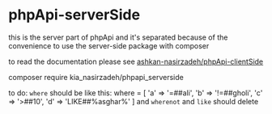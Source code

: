 # phpApi-serverSide
this is the server part of phpApi and it's separated because of the convenience to use the server-side package with composer

to read the documentation please see [ashkan-nasirzadeh/phpApi-clientSide](https://github.com/ashkan-nasirzadeh/phpApi-clientSide)



composer require kia_nasirzadeh/phpapi_serverside

to do:
`where` should be like this:
where = [
'a' => '=##ali',
'b' => '!=##gholi',
'c' => '>##10',
'd' => 'LIKE##%asghar%'
]
and `wherenot` and `like` should delete
